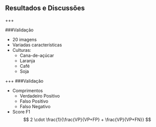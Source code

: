 ## Resultados e Discussões
+++

###Validação
- 20 imagens
- Variadas características
- Culturas:
    - Cana-de-açúcar
    - Laranja
    - Café
    - Soja

+++
###Validação
- Comprimentos
    - Verdadeiro Positivo
    - Falso Positivo
    - Falso Negativo
- Score F1 $$ 2 \cdot \frac{1}{\frac{VP}{VP+FP} + \frac{VP}{VP+FN}} $$
